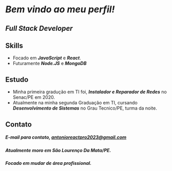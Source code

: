 # *Bem vindo ao meu perfil!*

## *Full Stack Developer*

## Skills
* Focado em ***JavaScript*** e ***React***.
* Futuramente ***Node.JS*** e ***MongoDB***

## Estudo
* Minha primeira gradução em TI foi, ***Instalador e Reparador de Redes*** no Senac/PE em 2020.
* Atualmente na minha segunda Graduação em TI, cursando ***Desenvolvimento de Sistemas*** no Grau Tecnico/PE, turma da noite.

## Contato
##### E-mail para contato, antonioreactpro2023@gmail.com
##### Atualmente moro em São Lourenço Da Mata/PE.
##### Focado em mudar de área profissional.
<!---
AntonioLemos316/AntonioLemos316 is a ✨ special ✨ repository because its `README.md` (this file) appears on your GitHub profile.
You can click the Preview link to take a look at your changes.
--->
